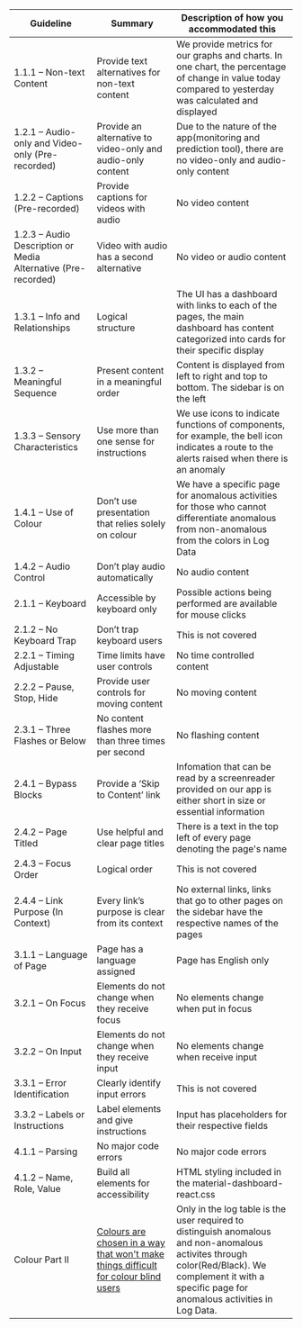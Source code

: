 Guideline | Summary | Description of how you accommodated this
--- | --- | ---
1.1.1 – Non-text Content | Provide text alternatives for non-text content | We provide metrics for our graphs and charts. In one chart, the percentage of change in value today compared to yesterday was calculated and displayed
1.2.1 – Audio-only and Video-only (Pre-recorded) | Provide an alternative to video-only and audio-only content | Due to the nature of the app(monitoring and prediction tool), there are no video-only and audio-only content
1.2.2 – Captions (Pre-recorded) | Provide captions for videos with audio | No video content
1.2.3 – Audio Description or Media Alternative (Pre-recorded) | Video with audio has a second alternative | No video or audio content
1.3.1 – Info and Relationships | Logical structure | The UI has a dashboard with links to each of the pages, the main dashboard has content categorized into cards for their specific display
1.3.2 – Meaningful Sequence | Present content in a meaningful order | Content is displayed from left to right and top to bottom. The sidebar is on the left
1.3.3 – Sensory Characteristics | Use more than one sense for instructions | We use icons to indicate functions of components, for example, the bell icon indicates a route to the alerts raised when there is an anomaly
1.4.1 – Use of Colour | Don’t use presentation that relies solely on colour | We have a specific page for anomalous activities for those who cannot differentiate anomalous from non-anomalous from the colors in Log Data
1.4.2 – Audio Control | Don’t play audio automatically | No audio content
2.1.1 – Keyboard | Accessible by keyboard only | Possible actions being performed are available for mouse clicks 
2.1.2 – No Keyboard Trap | Don’t trap keyboard users | This is not covered
2.2.1 – Timing Adjustable | Time limits have user controls | No time controlled content
2.2.2 – Pause, Stop, Hide | Provide user controls for moving content | No moving content
2.3.1 – Three Flashes or Below | No content flashes more than three times per second | No flashing content
2.4.1 – Bypass Blocks | Provide a ‘Skip to Content’ link | Infomation that can be read by a screenreader provided on our app is either short in size or essential information
2.4.2 – Page Titled | Use helpful and clear page titles | There is a text in the top left of every page denoting the page's name
2.4.3 – Focus Order | Logical order | This is not covered
2.4.4 – Link Purpose (In Context) | Every link’s purpose is clear from its context | No external links, links that go to other pages on the sidebar have the respective names of the pages
3.1.1 – Language of Page | Page has a language assigned | Page has English only
3.2.1 – On Focus | Elements do not change when they receive focus | No elements change when put in focus
3.2.2 – On Input | Elements do not change when they receive input | No elements change when receive input
3.3.1 – Error Identification | Clearly identify input errors | This is not covered
3.3.2 – Labels or Instructions | Label elements and give instructions | Input has placeholders for their respective fields
4.1.1 – Parsing | No major code errors | No major code errors
4.1.2 – Name, Role, Value | Build all elements for accessibility | HTML styling included in the material-dashboard-react.css
Colour Part II | [Colours are chosen in a way that won't make things difficult for colour blind users](https://venngage.com/blog/color-blind-friendly-palette/) | Only in the log table is the user required to distinguish anomalous and non-anomalous activites through color(Red/Black). We complement it with a specific page for anomalous activities in Log Data. 